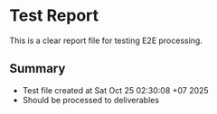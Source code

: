 # Test Report

This is a clear report file for testing E2E processing.

## Summary
- Test file created at Sat Oct 25 02:30:08 +07 2025
- Should be processed to deliverables
